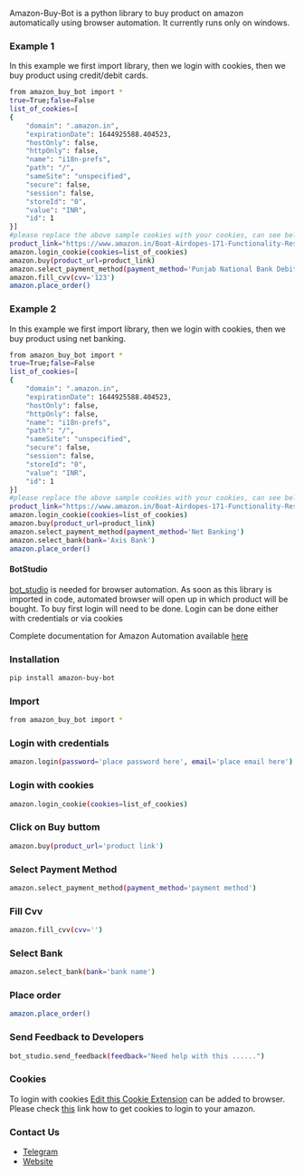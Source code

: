 Amazon-Buy-Bot is a python library to buy product on amazon automatically using browser automation. 
It currently runs only on windows.

### Example 1
In this example we first import library, then we login with cookies, then we buy product using credit/debit cards.
```sh
from amazon_buy_bot import *
true=True;false=False
list_of_cookies=[
{
    "domain": ".amazon.in",
    "expirationDate": 1644925588.404523,
    "hostOnly": false,
    "httpOnly": false,
    "name": "i18n-prefs",
    "path": "/",
    "sameSite": "unspecified",
    "secure": false,
    "session": false,
    "storeId": "0",
    "value": "INR",
    "id": 1
}]
#please replace the above sample cookies with your cookies, can see below link of how to fetch cookies
product_link="https://www.amazon.in/Boat-Airdopes-171-Functionality-Resistance/dp/B086WN6N4G/ref=sr_1_14_mod_primary_lightning_deal?crid=1YHOUOZCKZVNV&dchild=1&keywords=earbuds+wireless&qid=1613389628&sbo=Tc8eqSFhUl4VwMzbE4fw%2Fw%3D%3D&smid=A14CZOWI0VEHLG&sprefix=earb%2Caps%2C850&sr=8-14"
amazon.login_cookie(cookies=list_of_cookies)
amazon.buy(product_url=product_link)
amazon.select_payment_method(payment_method='Punjab National Bank Debit Card')
amazon.fill_cvv(cvv='123')
amazon.place_order()
```

### Example 2
In this example we first import library, then we login with cookies, then we buy product using net banking.
```sh
from amazon_buy_bot import *
true=True;false=False
list_of_cookies=[
{
    "domain": ".amazon.in",
    "expirationDate": 1644925588.404523,
    "hostOnly": false,
    "httpOnly": false,
    "name": "i18n-prefs",
    "path": "/",
    "sameSite": "unspecified",
    "secure": false,
    "session": false,
    "storeId": "0",
    "value": "INR",
    "id": 1
}]
#please replace the above sample cookies with your cookies, can see below link of how to fetch cookies
product_link="https://www.amazon.in/Boat-Airdopes-171-Functionality-Resistance/dp/B086WN6N4G/ref=sr_1_14_mod_primary_lightning_deal?crid=1YHOUOZCKZVNV&dchild=1&keywords=earbuds+wireless&qid=1613389628&sbo=Tc8eqSFhUl4VwMzbE4fw%2Fw%3D%3D&smid=A14CZOWI0VEHLG&sprefix=earb%2Caps%2C850&sr=8-14"
amazon.login_cookie(cookies=list_of_cookies)
amazon.buy(product_url=product_link)
amazon.select_payment_method(payment_method='Net Banking')
amazon.select_bank(bank='Axis Bank')
amazon.place_order()
```

#### BotStudio
[bot_studio](https://pypi.org/project/bot_studio/) is needed for browser automation. As soon as this library is imported in code, automated browser will open up in which product will be bought. To buy first login will need to be done. Login can be done either with credentials or via cookies

Complete documentation for Amazon Automation available [here](https://amazon-api.datakund.com/en/latest/)


### Installation

```sh
pip install amazon-buy-bot
```

### Import
```sh
from amazon_buy_bot import *
```

### Login with credentials
```sh
amazon.login(password='place password here', email='place email here')
```

### Login with cookies
```sh
amazon.login_cookie(cookies=list_of_cookies)
```

### Click on Buy buttom
```sh
amazon.buy(product_url='product link')
```

### Select Payment Method
```sh
amazon.select_payment_method(payment_method='payment method')
```

### Fill Cvv
```sh
amazon.fill_cvv(cvv='')
```

### Select Bank
```sh
amazon.select_bank(bank='bank name')
```

### Place order
```sh
amazon.place_order()
```

### Send Feedback to Developers
```sh
bot_studio.send_feedback(feedback="Need help with this ......")
```

### Cookies
To login with cookies [Edit this Cookie Extension](https://chrome.google.com/webstore/detail/editthiscookie/fngmhnnpilhplaeedifhccceomclgfbg?hl=en) can be added to browser. Please check [this](https://abhishek-chaudhary.medium.com/how-to-get-cookies-of-any-website-from-browser-22b3d6348ed2) link how to get cookies to login to your amazon.
### Contact Us
* [Telegram](https://t.me/datakund)
* [Website](https://datakund.com)

